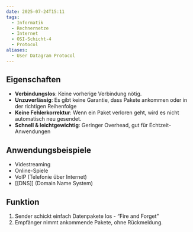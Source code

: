```yaml
---
date: 2025-07-24T15:11
tags:
  - Informatik
  - Rechnernetze
  - Internet
  - OSI-Schicht-4
  - Protocol
aliases:
  - User Datagram Protocol
---
```

## Eigenschaften
- **Verbindungslos**: Keine vorherige Verbindung nötig.
- **Unzuverlässig**: Es gibt keine Garantie, dass Pakete ankommen oder in der richtigen Reihenfolge
- **Keine Fehlerkorrektur**: Wenn ein Paket verloren geht, wird es nicht automatisch neu gesendet.
- **Schnell & leichtgewichtig**: Geringer Overhead, gut für Echtzeit-Anwendungen

## Anwendungsbeispiele
- Videstreaming
- Online-Spiele
- VoIP (Telefonie über Internet)
- [[DNS]] (Domain Name System)

## Funktion
1. Sender schickt einfach Datenpakete los - “Fire and Forget”
2. Empfänger nimmt ankommende Pakete, ohne Rückmeldung.